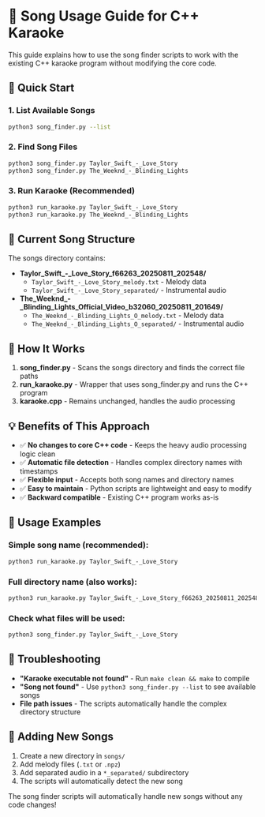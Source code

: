# 🎵 Song Usage Guide for C++ Karaoke

This guide explains how to use the song finder scripts to work with the existing C++ karaoke program without modifying the core code.

## 🚀 Quick Start

### 1. List Available Songs
```bash
python3 song_finder.py --list
```

### 2. Find Song Files
```bash
python3 song_finder.py Taylor_Swift_-_Love_Story
python3 song_finder.py The_Weeknd_-_Blinding_Lights
```

### 3. Run Karaoke (Recommended)
```bash
python3 run_karaoke.py Taylor_Swift_-_Love_Story
python3 run_karaoke.py The_Weeknd_-_Blinding_Lights
```

## 📁 Current Song Structure

The songs directory contains:
- **Taylor_Swift_-_Love_Story_f66263_20250811_202548/**
  - `Taylor_Swift_-_Love_Story_melody.txt` - Melody data
  - `Taylor_Swift_-_Love_Story_separated/` - Instrumental audio
- **The_Weeknd_-_Blinding_Lights_Official_Video_b32060_20250811_201649/**
  - `The_Weeknd_-_Blinding_Lights_O_melody.txt` - Melody data
  - `The_Weeknd_-_Blinding_Lights_O_separated/` - Instrumental audio

## 🔧 How It Works

1. **song_finder.py** - Scans the songs directory and finds the correct file paths
2. **run_karaoke.py** - Wrapper that uses song_finder.py and runs the C++ program
3. **karaoke.cpp** - Remains unchanged, handles the audio processing

## 💡 Benefits of This Approach

- ✅ **No changes to core C++ code** - Keeps the heavy audio processing logic clean
- ✅ **Automatic file detection** - Handles complex directory names with timestamps
- ✅ **Flexible input** - Accepts both song names and directory names
- ✅ **Easy to maintain** - Python scripts are lightweight and easy to modify
- ✅ **Backward compatible** - Existing C++ program works as-is

## 🎯 Usage Examples

### Simple song name (recommended):
```bash
python3 run_karaoke.py Taylor_Swift_-_Love_Story
```

### Full directory name (also works):
```bash
python3 run_karaoke.py Taylor_Swift_-_Love_Story_f66263_20250811_202548
```

### Check what files will be used:
```bash
python3 song_finder.py Taylor_Swift_-_Love_Story
```

## 🚨 Troubleshooting

- **"Karaoke executable not found"** - Run `make clean && make` to compile
- **"Song not found"** - Use `python3 song_finder.py --list` to see available songs
- **File path issues** - The scripts automatically handle the complex directory structure

## 🔄 Adding New Songs

1. Create a new directory in `songs/`
2. Add melody files (`.txt` or `.npz`)
3. Add separated audio in a `*_separated/` subdirectory
4. The scripts will automatically detect the new song

The song finder scripts will automatically handle new songs without any code changes!
